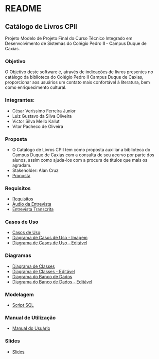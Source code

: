 # README

## Catálogo de Livros CPII

Projeto Modelo de Projeto Final do Curso Técnico Integrado em Desenvolvimento de Sistemas do Colégio Pedro II - Campus Duque de Caxias.

### Objetivo

O Objetivo deste software é, através de indicações de livros presentes no catálogo da biblioteca do Colégio Pedro II Campus Duque de Caxias, proporcionar aos usuários um contato mais confortável à literatura, bem como enriquecimento cultural.

### Integrantes:
- César Veríssimo Ferreira Junior
- Luiz Gustavo da Silva Oliveira
- Victor Silva Mello Kallut
- Vítor Pacheco de Oliveira

### Proposta
- O Catálogo de Livros CPII tem como proposta auxiliar a biblioteca do Campus Duque de Caxias com a consulta de seu acervo por parte dos alunos, assim como ajuda-los com a procura de títulos que mais os agradam.
- Stakeholder: Alan Cruz
- [Proposta](https://github.com/cp2-dc-info-projeto-final/catalogo-livros-cpii/blob/master/Documentacao/proposta.md)

### Requisitos
- [Requisitos](https://github.com/cp2-dc-info-projeto-final/catalogo-livros-cpii/blob/master/Documentacao/requisitos.md)
- [Áudio da Entrevista](https://github.com/cp2-dc-info-projeto-final/catalogo-livros-cpii/blob/master/Documentacao/entrevista.mp3)
- [Entrevista Transcrita](https://github.com/cp2-dc-info-projeto-final/catalogo-livros-cpii/blob/master/Documentacao/entrevista.md)

### Casos de Uso

- [Casos de Uso](https://github.com/cp2-dc-info-projeto-final/catalogo-livros-cpii/blob/master/Documentacao/casosDeUso.md)
- [Diagrama de Casos de Uso - Imagem](https://github.com/cp2-dc-info-projeto-final/catalogo-livros-cpii/blob/master/Documentacao/diagramaCasosDeUso.png)
- [Diagrama de Casos de Uso - Editável](https://github.com/cp2-dc-info-projeto-final/catalogo-livros-cpii/blob/master/Documentacao/diagramaCasosDeUsoEditavel.drawio)

### Diagramas

- [Diagrama de Classes](https://github.com/cp2-dc-info-projeto-final/catalogo-livros-cpii/blob/master/Documentacao/diagramaDeClasses.png)
- [Diagrama de Classes - Editável](https://github.com/cp2-dc-info-projeto-final/catalogo-livros-cpii/blob/master/Documentacao/diagramaDeClasses.html)
- [Diagrama do Banco de Dados](https://github.com/cp2-dc-info-projeto-final/catalogo-livros-cpii/blob/master/Documentacao/diagramaDeBancodeDados.png)
- [Diagrama do Banco de Dados - Editável](https://github.com/cp2-dc-info-projeto-final/catalogo-livros-cpii/blob/master/Documentacao/diagramaDeBancodeDados.html)

### Modelagem
- [Script SQL](https://github.com/cp2-dc-info-projeto-final/catalogo-livros-cpii/blob/master/src/schema.sql)

### Manual de Utilização
- [Manual do Usuário](https://github.com/cp2-dc-info-projeto-final/catalogo-livros-cpii/blob/master/Documentacao/manual.md)

### Slides
- [Slides](https://github.com/cp2-dc-info-projeto-final/catalogo-livros-cpii/blob/master/Documentacao/slides.pdf)
